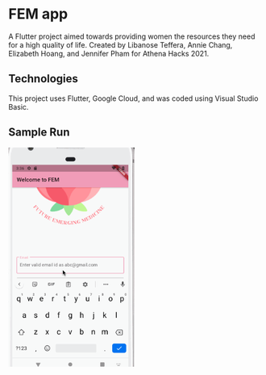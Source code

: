 # FEM app

A Flutter project aimed towards providing women the resources they need for a high quality of life.
Created by Libanose Teffera, Annie Chang, Elizabeth Hoang, and Jennifer Pham for Athena Hacks 2021.

## Technologies

This project uses Flutter, Google Cloud, and was coded using Visual Studio Basic.

## Sample Run

<img src="femappdemo.gif" width=250><br>
